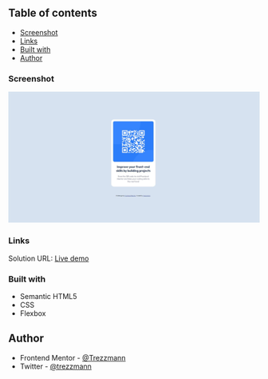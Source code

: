 ## Table of contents

-   [Screenshot](#screenshot)
-   [Links](#links)
-   [Built with](#built-with)
-   [Author](#author)

### Screenshot

![](screenshot.JPG)

### Links

Solution URL: [Live demo](https://qr-code-card-component-tawny.vercel.app/)

### Built with

-   Semantic HTML5
-   CSS
-   Flexbox

## Author

-   Frontend Mentor - [@Trezzmann](https://www.frontendmentor.io/profile/Trezzmann)
-   Twitter - [@trezzmann](https://www.twitter.com/trezzmann)
